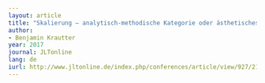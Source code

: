 ```yaml
---
layout: article
title: "Skalierung – analytisch-methodische Kategorie oder ästhetisches Objekt? (Symposium: »Ästhetik der Skalierung«. Essen, 08.–09.06.2017)"
author:
- Benjamin Krautter
year: 2017
journal: JLTonline
lang: de
iurl: http://www.jltonline.de/index.php/conferences/article/view/927/2131
---
```

